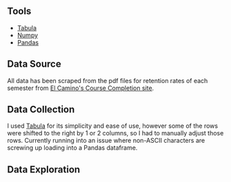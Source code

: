 ## Tools
* [Tabula](https://github.com/tabulapdf/tabula)
* [Numpy](https://numpy.org/)
* [Pandas](https://pandas.pydata.org/)

## Data Source
All data has been scraped from the pdf files for retention rates of each semester from
[El Camino's Course Completion site](https://www.elcamino.edu/about/depts/ir/acadperformance.aspx).

## Data Collection
I used [Tabula](https://github.com/tabulapdf/tabula) for its simplicity and ease of use, however some of the
rows were shifted to the right by 1 or 2 columns, so I had to manually adjust those rows. Currently
running into an issue where non-ASCII characters are screwing up loading into a Pandas dataframe.

## Data Exploration
